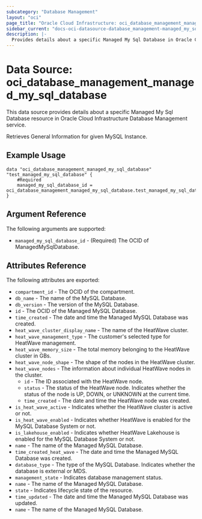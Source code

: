 ```yaml
---
subcategory: "Database Management"
layout: "oci"
page_title: "Oracle Cloud Infrastructure: oci_database_management_managed_my_sql_database"
sidebar_current: "docs-oci-datasource-database_management-managed_my_sql_database"
description: |-
  Provides details about a specific Managed My Sql Database in Oracle Cloud Infrastructure Database Management service
---
```


# Data Source: oci_database_management_managed_my_sql_database
This data source provides details about a specific Managed My Sql Database resource in Oracle Cloud Infrastructure Database Management service.

Retrieves General Information for given MySQL Instance.


## Example Usage

```hcl
data "oci_database_management_managed_my_sql_database" "test_managed_my_sql_database" {
	#Required
	managed_my_sql_database_id = oci_database_management_managed_my_sql_database.test_managed_my_sql_database.id
}
```

## Argument Reference

The following arguments are supported:

* `managed_my_sql_database_id` - (Required) The OCID of ManagedMySqlDatabase.


## Attributes Reference

The following attributes are exported:

* `compartment_id` - The OCID of the compartment.
* `db_name` - The name of the MySQL Database.
* `db_version` - The version of the MySQL Database.
* `id` - The OCID of the Managed MySQL Database.
* `time_created` - The date and time the Managed MySQL Database was created.
* `heat_wave_cluster_display_name` - The name of the HeatWave cluster.
* `heat_wave_management_type` - The customer's selected type for HeatWave management.
* `heat_wave_memory_size` - The total memory belonging to the HeatWave cluster in GBs.
* `heat_wave_node_shape` - The shape of the nodes in the HeatWave cluster.
* `heat_wave_nodes` - The information about individual HeatWave nodes in the cluster.
	* `id` - The ID associated with the HeatWave node.
	* `status` - The status of the HeatWave node. Indicates whether the status of the node is UP, DOWN, or UNKNOWN at the current time.
	* `time_created` - The date and time the HeatWave node was created.
* `is_heat_wave_active` - Indicates whether the HeatWave cluster is active or not.
* `is_heat_wave_enabled` - Indicates whether HeatWave is enabled for the MySQL Database System or not.
* `is_lakehouse_enabled` - Indicates whether HeatWave Lakehouse is enabled for the MySQL Database System or not.
* `name` - The name of the Managed MySQL Database.
* `time_created_heat_wave` - The date and time the Managed MySQL Database was created.
* `database_type` - The type of the MySQL Database. Indicates whether the database is external or MDS. 
* `management_state` - Indicates database management status.
* `name` - The name of the Managed MySQL Database.
* `state` - Indicates lifecycle  state of the resource.
* `time_updated` - The date and time the Managed MySQL Database was updated.
* `name` - The name of the Managed MySQL Database.

